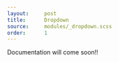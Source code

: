 ```yaml
---
layout:		post
title:		Dropdown
source:		modules/_dropdown.scss
order:      1
---
```



<p class="lead">Documentation will come soon!!</p>
